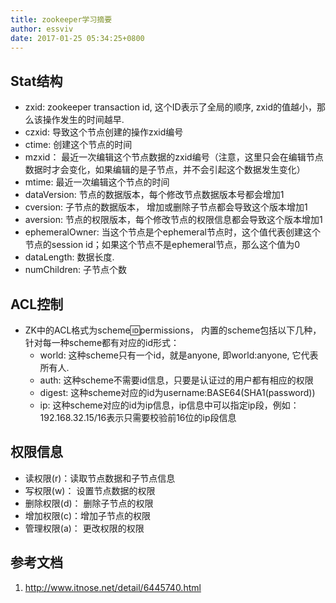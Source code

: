 ```yaml
---
title: zookeeper学习摘要
author: essviv
date: 2017-01-25 05:34:25+0800
---
```


## Stat结构
* zxid: zookeeper transaction id, 这个ID表示了全局的顺序, zxid的值越小，那么该操作发生的时间越早.
* czxid: 导致这个节点创建的操作zxid编号
* ctime: 创建这个节点的时间
* mzxid： 最近一次编辑这个节点数据的zxid编号（注意，这里只会在编辑节点数据时才会变化，如果编辑的是子节点，并不会引起这个数据发生变化）
* mtime: 最近一次编辑这个节点的时间
* dataVersion: 节点的数据版本，每个修改节点数据版本号都会增加1
* cversion: 子节点的数据版本， 增加或删除子节点都会导致这个版本增加1
* aversion: 节点的权限版本，每个修改节点的权限信息都会导致这个版本增加1
* ephemeralOwner: 当这个节点是个ephemeral节点时，这个值代表创建这个节点的session id；如果这个节点不是ephemeral节点，那么这个值为0
* dataLength: 数据长度.
* numChildren: 子节点个数

## ACL控制
* ZK中的ACL格式为scheme:id:permissions， 内置的scheme包括以下几种，针对每一种scheme都有对应的id形式：
	* world: 这种scheme只有一个id，就是anyone, 即world:anyone, 它代表所有人.
	* auth: 这种scheme不需要id信息，只要是认证过的用户都有相应的权限 
	* digest: 这种scheme对应的id为username:BASE64(SHA1(password))
	* ip: 这种scheme对应的id为ip信息，ip信息中可以指定ip段，例如：192.168.32.15/16表示只需要校验前16位的ip段信息

## 权限信息 
* 读权限(r)：读取节点数据和子节点信息
* 写权限(w)： 设置节点数据的权限
* 删除权限(d)： 删除子节点的权限
* 增加权限(c)：增加子节点的权限
* 管理权限(a)： 更改权限的权限

## 参考文档
1. http://www.itnose.net/detail/6445740.html